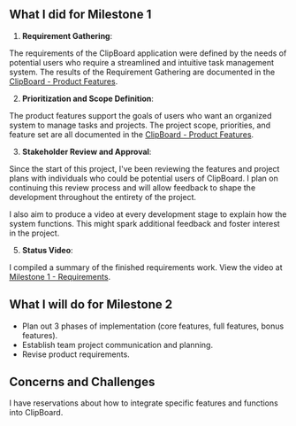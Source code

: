 ## What I did for Milestone 1

1. **Requirement Gathering**: 

The requirements of the ClipBoard application were defined by the needs of potential users who require a streamlined and intuitive task management system. The results of the Requirement Gathering are documented in the [ClipBoard - Product Features](ClipBoard-ProductFeatures.md).

2. **Prioritization and Scope Definition**: 

The product features support the goals of users who want an organized system to manage tasks and projects. The project scope, priorities, and feature set are all documented in the [ClipBoard - Product Features](ClipBoard-ProductFeatures.md).

3. **Stakeholder Review and Approval**: 

Since the start of this project, I've been reviewing the features and project plans with individuals who could be potential users of ClipBoard. I plan on continuing this review process and will allow feedback to shape the development throughout the entirety of the project.

I also aim to produce a video at every development stage to explain how the system functions. This might spark additional feedback and foster interest in the project.


5. **Status Video**: 

I compiled a summary of the finished requirements work. View the video at [Milestone 1 - Requirements](Video.md).

## What I will do for Milestone 2

- Plan out 3 phases of implementation (core features, full features, bonus features).
- Establish team project communication and planning.
- Revise product requirements.

## Concerns and Challenges

I have reservations about how to integrate specific features and functions into ClipBoard.
